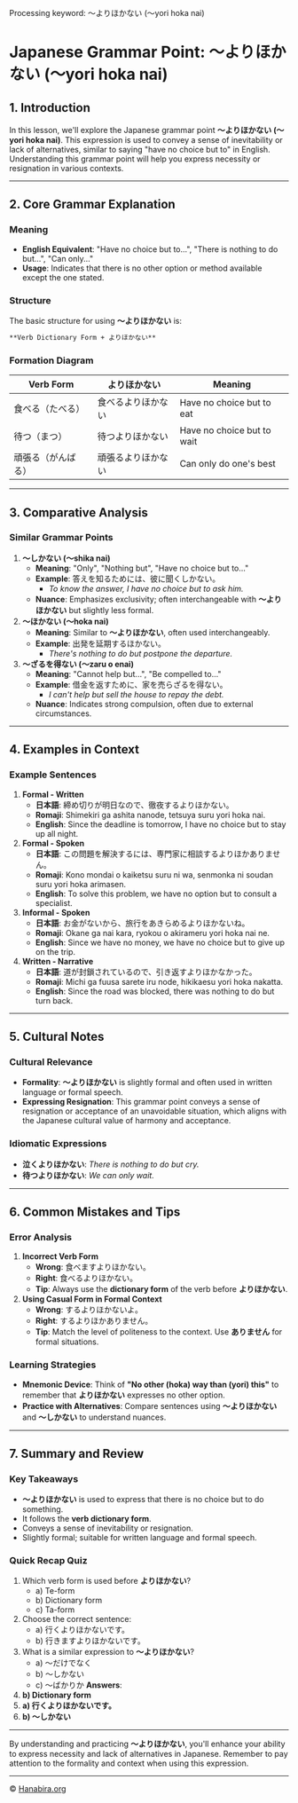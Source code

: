 Processing keyword: ～よりほかない (〜yori hoka nai)
# Japanese Grammar Point: ～よりほかない (〜yori hoka nai)

## 1. Introduction
In this lesson, we'll explore the Japanese grammar point **～よりほかない (〜yori hoka nai)**. This expression is used to convey a sense of inevitability or lack of alternatives, similar to saying "have no choice but to" in English. Understanding this grammar point will help you express necessity or resignation in various contexts.

---
## 2. Core Grammar Explanation
### Meaning
- **English Equivalent**: "Have no choice but to...", "There is nothing to do but...", "Can only..."
- **Usage**: Indicates that there is no other option or method available except the one stated.
### Structure
The basic structure for using **～よりほかない** is:
```markdown
**Verb Dictionary Form + よりほかない**
```
### Formation Diagram
| Verb Form            | よりほかない       | Meaning                        |
|----------------------|--------------------|--------------------------------|
| 食べる（たべる）      | 食べるよりほかない | Have no choice but to eat      |
| 待つ（まつ）          | 待つよりほかない   | Have no choice but to wait     |
| 頑張る（がんばる）    | 頑張るよりほかない | Can only do one's best         |
---
## 3. Comparative Analysis
### Similar Grammar Points
1. **～しかない (〜shika nai)**
   - **Meaning**: "Only", "Nothing but", "Have no choice but to..."
   - **Example**: 答えを知るためには、彼に聞くしかない。
     - *To know the answer, I have no choice but to ask him.*
   - **Nuance**: Emphasizes exclusivity; often interchangeable with **～よりほかない** but slightly less formal.
2. **～ほかない (〜hoka nai)**
   - **Meaning**: Similar to **～よりほかない**, often used interchangeably.
   - **Example**: 出発を延期するほかない。
     - *There's nothing to do but postpone the departure.*
3. **～ざるを得ない (〜zaru o enai)**
   - **Meaning**: "Cannot help but...", "Be compelled to..."
   - **Example**: 借金を返すために、家を売らざるを得ない。
     - *I can't help but sell the house to repay the debt.*
   - **Nuance**: Indicates strong compulsion, often due to external circumstances.
---
## 4. Examples in Context
### Example Sentences
1. **Formal - Written**
   - **日本語**: 締め切りが明日なので、徹夜するよりほかない。
   - **Romaji**: Shimekiri ga ashita nanode, tetsuya suru yori hoka nai.
   - **English**: Since the deadline is tomorrow, I have no choice but to stay up all night.
2. **Formal - Spoken**
   - **日本語**: この問題を解決するには、専門家に相談するよりほかありません。
   - **Romaji**: Kono mondai o kaiketsu suru ni wa, senmonka ni soudan suru yori hoka arimasen.
   - **English**: To solve this problem, we have no option but to consult a specialist.
3. **Informal - Spoken**
   - **日本語**: お金がないから、旅行をあきらめるよりほかないね。
   - **Romaji**: Okane ga nai kara, ryokou o akirameru yori hoka nai ne.
   - **English**: Since we have no money, we have no choice but to give up on the trip.
4. **Written - Narrative**
   - **日本語**: 道が封鎖されているので、引き返すよりほかなかった。
   - **Romaji**: Michi ga fuusa sarete iru node, hikikaesu yori hoka nakatta.
   - **English**: Since the road was blocked, there was nothing to do but turn back.
---
## 5. Cultural Notes
### Cultural Relevance
- **Formality**: **～よりほかない** is slightly formal and often used in written language or formal speech.
- **Expressing Resignation**: This grammar point conveys a sense of resignation or acceptance of an unavoidable situation, which aligns with the Japanese cultural value of harmony and acceptance.
### Idiomatic Expressions
- **泣くよりほかない**: *There is nothing to do but cry.*
- **待つよりほかない**: *We can only wait.*
---
## 6. Common Mistakes and Tips
### Error Analysis
1. **Incorrect Verb Form**
   - **Wrong**: 食べますよりほかない。
   - **Right**: 食べるよりほかない。
   - **Tip**: Always use the **dictionary form** of the verb before **よりほかない**.
2. **Using Casual Form in Formal Context**
   - **Wrong**: するよりほかないよ。
   - **Right**: するよりほかありません。
   - **Tip**: Match the level of politeness to the context. Use **ありません** for formal situations.
### Learning Strategies
- **Mnemonic Device**: Think of **"No other (hoka) way than (yori) this"** to remember that **よりほかない** expresses no other option.
- **Practice with Alternatives**: Compare sentences using **～よりほかない** and **～しかない** to understand nuances.
---
## 7. Summary and Review
### Key Takeaways
- **～よりほかない** is used to express that there is no choice but to do something.
- It follows the **verb dictionary form**.
- Conveys a sense of inevitability or resignation.
- Slightly formal; suitable for written language and formal speech.
### Quick Recap Quiz
1. Which verb form is used before **よりほかない**?
   - a) Te-form
   - b) Dictionary form
   - c) Ta-form
2. Choose the correct sentence:
   - a) 行くよりほかないです。
   - b) 行きますよりほかないです。
3. What is a similar expression to **～よりほかない**?
   - a) ～だけでなく
   - b) ～しかない
   - c) ～ばかりか
**Answers**:
1. **b) Dictionary form**
2. **a) 行くよりほかないです。**
3. **b) ～しかない**
---
By understanding and practicing **～よりほかない**, you'll enhance your ability to express necessity and lack of alternatives in Japanese. Remember to pay attention to the formality and context when using this expression.


---

© [Hanabira.org](https://hanabira.org)
